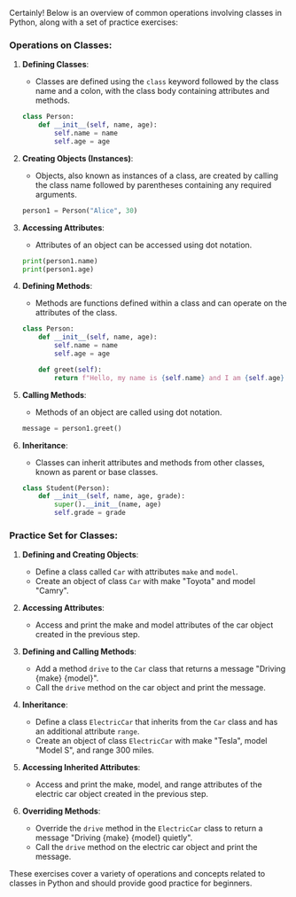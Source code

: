 Certainly! Below is an overview of common operations involving classes in Python, along with a set of practice exercises:

### Operations on Classes:

1. **Defining Classes**:
   - Classes are defined using the `class` keyword followed by the class name and a colon, with the class body containing attributes and methods.
   ```python
   class Person:
       def __init__(self, name, age):
           self.name = name
           self.age = age
   ```

2. **Creating Objects (Instances)**:
   - Objects, also known as instances of a class, are created by calling the class name followed by parentheses containing any required arguments.
   ```python
   person1 = Person("Alice", 30)
   ```

3. **Accessing Attributes**:
   - Attributes of an object can be accessed using dot notation.
   ```python
   print(person1.name)
   print(person1.age)
   ```

4. **Defining Methods**:
   - Methods are functions defined within a class and can operate on the attributes of the class.
   ```python
   class Person:
       def __init__(self, name, age):
           self.name = name
           self.age = age

       def greet(self):
           return f"Hello, my name is {self.name} and I am {self.age} years old."
   ```

5. **Calling Methods**:
   - Methods of an object are called using dot notation.
   ```python
   message = person1.greet()
   ```

6. **Inheritance**:
   - Classes can inherit attributes and methods from other classes, known as parent or base classes.
   ```python
   class Student(Person):
       def __init__(self, name, age, grade):
           super().__init__(name, age)
           self.grade = grade
   ```

### Practice Set for Classes:

1. **Defining and Creating Objects**:
   - Define a class called `Car` with attributes `make` and `model`.
   - Create an object of class `Car` with make "Toyota" and model "Camry".

2. **Accessing Attributes**:
   - Access and print the make and model attributes of the car object created in the previous step.

3. **Defining and Calling Methods**:
   - Add a method `drive` to the `Car` class that returns a message "Driving {make} {model}".
   - Call the `drive` method on the car object and print the message.

4. **Inheritance**:
   - Define a class `ElectricCar` that inherits from the `Car` class and has an additional attribute `range`.
   - Create an object of class `ElectricCar` with make "Tesla", model "Model S", and range 300 miles.

5. **Accessing Inherited Attributes**:
   - Access and print the make, model, and range attributes of the electric car object created in the previous step.

6. **Overriding Methods**:
   - Override the `drive` method in the `ElectricCar` class to return a message "Driving {make} {model} quietly".
   - Call the `drive` method on the electric car object and print the message.

These exercises cover a variety of operations and concepts related to classes in Python and should provide good practice for beginners.